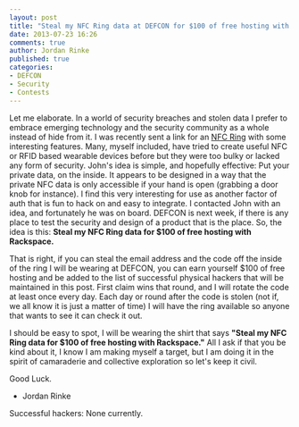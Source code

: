 ```yaml
---
layout: post
title: "Steal my NFC Ring data at DEFCON for $100 of free hosting with Rackspace."
date: 2013-07-23 16:26
comments: true
author: Jordan Rinke
published: true
categories:
- DEFCON
- Security
- Contests
---
```


Let me elaborate. In a world of security breaches and stolen data I prefer to embrace emerging technology and the security community as a whole instead of hide from it. I was recently sent a link for an [NFC Ring](http://www.kickstarter.com/projects/mclear/nfc-ring "NFC Ring") with some interesting features. Many, myself included, have tried to create useful NFC or RFID based wearable devices before but they were too bulky or lacked any form of security. John's idea is simple, and hopefully effective: Put your private data, on the inside. It appears to be designed in a way that the private NFC data is only accessible if your hand is open (grabbing a door knob for instance). I find this very interesting for use as another factor of auth that is fun to hack on and easy to integrate. I contacted John with an idea, and fortunately he was on board. DEFCON is next week, if there is any place to test the security and design of a product that is the place. So, the idea is this: **Steal my NFC Ring data for $100 of free hosting with Rackspace.**

<!-- more -->

That is right, if you can steal the email address and the code off the inside of the ring I will be wearing at DEFCON, you can earn yourself $100 of free hosting and be added to the list of successful physical hackers that will be maintained in this post. First claim wins that round, and I will rotate the code at least once every day. Each day or round after the code is stolen (not if, we all know it is just a matter of time) I will have the ring available so anyone that wants to see it can check it out.

I should be easy to spot, I will be wearing the shirt that says **"Steal my NFC Ring data for $100 of free hosting with Rackspace."** All I ask if that you be kind about it, I know I am making myself a target, but I am doing it in the spirit of camaraderie and collective exploration so let's keep it civil.

Good Luck.

- Jordan Rinke

Successful hackers: None currently.